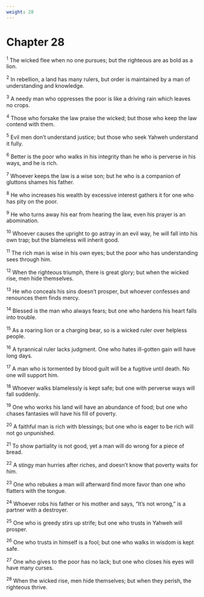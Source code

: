 ```yaml
---
weight: 28
---
```


# Chapter 28

<sup>1</sup> The wicked flee when no one pursues; but the righteous are as bold as a lion. 

<sup>2</sup> In rebellion, a land has many rulers, but order is maintained by a man of understanding and knowledge. 

<sup>3</sup> A needy man who oppresses the poor is like a driving rain which leaves no crops. 

<sup>4</sup> Those who forsake the law praise the wicked; but those who keep the law contend with them. 

<sup>5</sup> Evil men don’t understand justice; but those who seek Yahweh understand it fully. 

<sup>6</sup> Better is the poor who walks in his integrity than he who is perverse in his ways, and he is rich. 

<sup>7</sup> Whoever keeps the law is a wise son; but he who is a companion of gluttons shames his father. 

<sup>8</sup> He who increases his wealth by excessive interest gathers it for one who has pity on the poor. 

<sup>9</sup> He who turns away his ear from hearing the law, even his prayer is an abomination. 

<sup>10</sup> Whoever causes the upright to go astray in an evil way, he will fall into his own trap; but the blameless will inherit good. 

<sup>11</sup> The rich man is wise in his own eyes; but the poor who has understanding sees through him. 

<sup>12</sup> When the righteous triumph, there is great glory; but when the wicked rise, men hide themselves. 

<sup>13</sup> He who conceals his sins doesn’t prosper, but whoever confesses and renounces them finds mercy. 

<sup>14</sup> Blessed is the man who always fears; but one who hardens his heart falls into trouble. 

<sup>15</sup> As a roaring lion or a charging bear, so is a wicked ruler over helpless people. 

<sup>16</sup> A tyrannical ruler lacks judgment. One who hates ill-gotten gain will have long days. 

<sup>17</sup> A man who is tormented by blood guilt will be a fugitive until death. No one will support him. 

<sup>18</sup> Whoever walks blamelessly is kept safe; but one with perverse ways will fall suddenly. 

<sup>19</sup> One who works his land will have an abundance of food; but one who chases fantasies will have his fill of poverty. 

<sup>20</sup> A faithful man is rich with blessings; but one who is eager to be rich will not go unpunished. 

<sup>21</sup> To show partiality is not good, yet a man will do wrong for a piece of bread. 

<sup>22</sup> A stingy man hurries after riches, and doesn’t know that poverty waits for him. 

<sup>23</sup> One who rebukes a man will afterward find more favor than one who flatters with the tongue. 

<sup>24</sup> Whoever robs his father or his mother and says, “It’s not wrong,” is a partner with a destroyer. 

<sup>25</sup> One who is greedy stirs up strife; but one who trusts in Yahweh will prosper. 

<sup>26</sup> One who trusts in himself is a fool; but one who walks in wisdom is kept safe. 

<sup>27</sup> One who gives to the poor has no lack; but one who closes his eyes will have many curses. 

<sup>28</sup> When the wicked rise, men hide themselves; but when they perish, the righteous thrive. 


